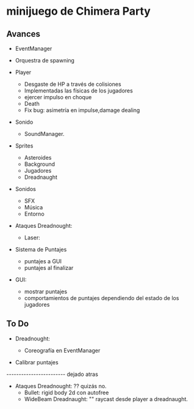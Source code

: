 # minijuego de Chimera Party
 
## Avances

* EventManager
* Orquestra de spawning

* Player
	* Desgaste de HP a través de colisiones
	* Implementadas las físicas de los jugadores
	* ejercer impulso en choque
	* Death
	* Fix bug: asimetría en impulse,damage dealing

* Sonido
	* SoundManager.

* Sprites
	* Asteroides
	* Background
	* Jugadores
	* Dreadnaught

* Sonidos
	* SFX
	* Música
	* Entorno


* Ataques Dreadnought:
	* Laser:


* Sistema de Puntajes
	* puntajes a GUI
	* puntajes al finalizar

* GUI:
	* mostrar puntajes
	* comportamientos de puntajes dependiendo del estado de los jugadores

## To Do

* Dreadnought:
	* Coreografía en EventManager

* Calibrar puntajes

------------------------ dejado atras

* Ataques Dreadnought:   ?? quizás no.
	* Bullet:
		rigid body 2d con autofree
	* WideBeam Dreadnaught:
		"" raycast desde player a dreadnaught.
		

